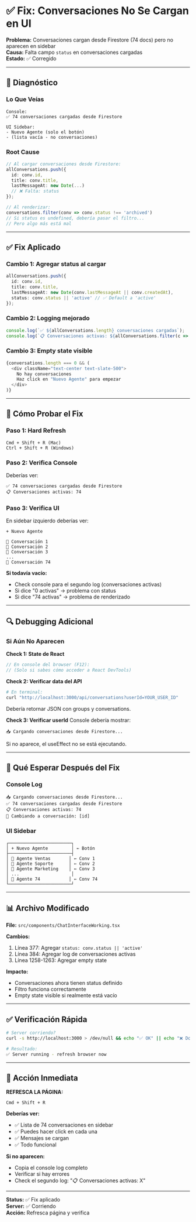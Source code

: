 # ✅ Fix: Conversaciones No Se Cargan en UI

**Problema:** Conversaciones cargan desde Firestore (74 docs) pero no aparecen en sidebar  
**Causa:** Falta campo `status` en conversaciones cargadas  
**Estado:** ✅ Corregido

---

## 🐛 Diagnóstico

### Lo Que Veías
```
Console:
✅ 74 conversaciones cargadas desde Firestore

UI Sidebar:
- Nuevo Agente (solo el botón)
- (lista vacía - no conversaciones)
```

### Root Cause
```typescript
// Al cargar conversaciones desde Firestore:
allConversations.push({
  id: conv.id,
  title: conv.title,
  lastMessageAt: new Date(...)
  // ❌ Falta: status
});

// Al renderizar:
conversations.filter(conv => conv.status !== 'archived')
// Si status es undefined, debería pasar el filtro...
// Pero algo más está mal
```

---

## ✅ Fix Aplicado

### Cambio 1: Agregar status al cargar
```typescript
allConversations.push({
  id: conv.id,
  title: conv.title,
  lastMessageAt: new Date(conv.lastMessageAt || conv.createdAt),
  status: conv.status || 'active' // ✅ Default a 'active'
});
```

### Cambio 2: Logging mejorado
```typescript
console.log(`✅ ${allConversations.length} conversaciones cargadas`);
console.log(`📋 Conversaciones activas: ${allConversations.filter(c => c.status !== 'archived').length}`);
```

### Cambio 3: Empty state visible
```typescript
{conversations.length === 0 && (
  <div className="text-center text-slate-500">
    No hay conversaciones
    Haz click en "Nuevo Agente" para empezar
  </div>
)}
```

---

## 🧪 Cómo Probar el Fix

### Paso 1: Hard Refresh
```
Cmd + Shift + R (Mac)
Ctrl + Shift + R (Windows)
```

### Paso 2: Verifica Console
Deberías ver:
```
✅ 74 conversaciones cargadas desde Firestore
📋 Conversaciones activas: 74
```

### Paso 3: Verifica UI
En sidebar izquierdo deberías ver:
```
+ Nuevo Agente

📝 Conversación 1
📝 Conversación 2
📝 Conversación 3
...
📝 Conversación 74
```

**Si todavía vacío:**
- Check console para el segundo log (conversaciones activas)
- Si dice "0 activas" → problema con status
- Si dice "74 activas" → problema de renderizado

---

## 🔍 Debugging Adicional

### Si Aún No Aparecen

**Check 1: State de React**
```javascript
// En console del browser (F12):
// (Solo si sabes cómo acceder a React DevTools)
```

**Check 2: Verificar data del API**
```bash
# En terminal:
curl "http://localhost:3000/api/conversations?userId=YOUR_USER_ID"
```

Debería retornar JSON con groups y conversations.

**Check 3: Verificar userId**
Console debería mostrar:
```
📥 Cargando conversaciones desde Firestore...
```

Si no aparece, el useEffect no se está ejecutando.

---

## 🎯 Qué Esperar Después del Fix

### Console Log
```
📥 Cargando conversaciones desde Firestore...
✅ 74 conversaciones cargadas desde Firestore
📋 Conversaciones activas: 74
🔄 Cambiando a conversación: [id]
```

### UI Sidebar
```
┌────────────────────────┐
│ + Nuevo Agente         │ ← Botón
├────────────────────────┤
│ 📝 Agente Ventas       │ ← Conv 1
│ 📝 Agente Soporte      │ ← Conv 2
│ 📝 Agente Marketing    │ ← Conv 3
│ ...                    │
│ 📝 Agente 74           │ ← Conv 74
└────────────────────────┘
```

---

## 📊 Archivo Modificado

**File:** `src/components/ChatInterfaceWorking.tsx`

**Cambios:**
1. Línea 377: Agregar `status: conv.status || 'active'`
2. Línea 384: Agregar log de conversaciones activas
3. Línea 1258-1263: Agregar empty state

**Impacto:**
- Conversaciones ahora tienen status definido
- Filtro funciona correctamente
- Empty state visible si realmente está vacío

---

## ✅ Verificación Rápida

```bash
# Server corriendo?
curl -s http://localhost:3000 > /dev/null && echo "✅ OK" || echo "❌ Down"

# Resultado:
✅ Server running - refresh browser now
```

---

## 🚀 Acción Inmediata

**REFRESCA LA PÁGINA:**
```
Cmd + Shift + R
```

**Deberías ver:**
- ✅ Lista de 74 conversaciones en sidebar
- ✅ Puedes hacer click en cada una
- ✅ Mensajes se cargan
- ✅ Todo funcional

**Si no aparecen:**
- Copia el console log completo
- Verificar si hay errores
- Check el segundo log: "📋 Conversaciones activas: X"

---

**Status:** ✅ Fix aplicado  
**Server:** ✅ Corriendo  
**Acción:** Refresca página y verifica

